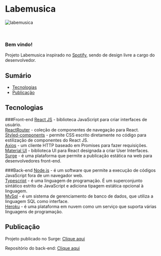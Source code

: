 
# Labemusica

![labemusica](https://i.ibb.co/X5SFkbx/labemusica.png)


<br/>

### Bem vindo!

Projeto Labemusica inspirado no [Spotify](https://open.spotify.com/), sendo de design livre a cargo do desenvolvedor.


## Sumário

- [Tecnologias](#tecnologias)
- [Publicação](#publicação)


## Tecnologias

###Front-end
[React JS](https://pt-br.reactjs.org/) - biblioteca JavaScript para criar interfaces de usuário.<br/>
[ReactRouter](https://reactrouter.com/) - coleção de componentes de navegação para React.</br>
[Styled-components](https://styled-components.com/) -  permite CSS escrito diretamente no código para estilização de componentes do React JS.<br/>
[Axios](https://axios-http.com/) - um cliente HTTP baseado em Promises para fazer requisições.</br>
[Material UI](https://material-ui.com/) - biblioteca UI para React designada a criar User Interfaces. </br>
[Surge](https://surge.sh/) - é uma plataforma que permite a publicação estática na web para desenvolvedores front-end.

###Back-end
[Node.js](https://nodejs.org/) - é um software que permite a execução de códigos JavaScript fora de um navegador web. </br>
[Typescript](https://www.typescriptlang.org/) - é uma linguagem de programação. É um superconjunto sintático estrito de JavaScript e adiciona tipagem estática opcional à linguagem.</br>
[MySql](https://www.mysql.com/) - é um sistema de gerenciamento de banco de dados, que utiliza a linguagem SQL como interface.</br>
[Heroku](https://dashboard.heroku.com/) - é uma plataforma em nuvem como um serviço que suporta várias linguagens de programação.


## Publicação

Projeto publicado no Surge:
[Clique aqui](https://labemusica-sam.surge.sh/login)

Repositório do back-end:
[Clique aqui](https://github.com/samenc99/labemusicas-back)
